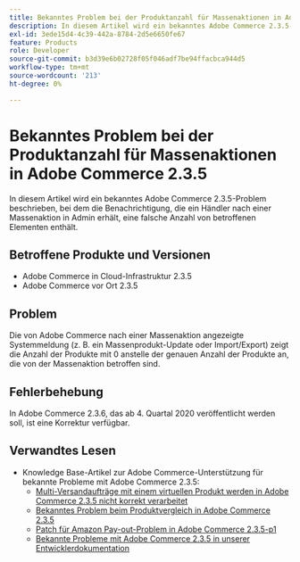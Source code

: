 ```yaml
---
title: Bekanntes Problem bei der Produktanzahl für Massenaktionen in Adobe Commerce 2.3.5
description: In diesem Artikel wird ein bekanntes Adobe Commerce 2.3.5-Problem beschrieben, bei dem die Benachrichtigung, die ein Händler nach einer Massenaktion in Admin erhält, eine falsche Anzahl von betroffenen Elementen enthält.
exl-id: 3ede15d4-4c39-442a-8784-2d5e6650fe67
feature: Products
role: Developer
source-git-commit: b3d39e6b02728f05f046adf7be94ffacbca944d5
workflow-type: tm+mt
source-wordcount: '213'
ht-degree: 0%

---
```


# Bekanntes Problem bei der Produktanzahl für Massenaktionen in Adobe Commerce 2.3.5

In diesem Artikel wird ein bekanntes Adobe Commerce 2.3.5-Problem beschrieben, bei dem die Benachrichtigung, die ein Händler nach einer Massenaktion in Admin erhält, eine falsche Anzahl von betroffenen Elementen enthält.

## Betroffene Produkte und Versionen

* Adobe Commerce in Cloud-Infrastruktur 2.3.5
* Adobe Commerce vor Ort 2.3.5

## Problem

Die von Adobe Commerce nach einer Massenaktion angezeigte Systemmeldung (z. B. ein Massenprodukt-Update oder Import/Export) zeigt die Anzahl der Produkte mit 0 anstelle der genauen Anzahl der Produkte an, die von der Massenaktion betroffen sind.

## Fehlerbehebung

In Adobe Commerce 2.3.6, das ab 4. Quartal 2020 veröffentlicht werden soll, ist eine Korrektur verfügbar.

## Verwandtes Lesen

* Knowledge Base-Artikel zur Adobe Commerce-Unterstützung für bekannte Probleme mit Adobe Commerce 2.3.5:
   * [Multi-Versandaufträge mit einem virtuellen Produkt werden in Adobe Commerce 2.3.5 nicht korrekt verarbeitet](/help/troubleshooting/miscellaneous/magento-2-3-5-known-issue-virtual-product-multi-ship-orders.md)
   * [Bekanntes Problem beim Produktvergleich in Adobe Commerce 2.3.5](/help/troubleshooting/storefront/product-comparison-known-issue-in-magento-2-3-5.md)
   * [Patch für Amazon Pay-out-Problem in Adobe Commerce 2.3.5-p1](/help/troubleshooting/payments/patch-for-amazon-pay-checkout-issue-in-magento-2-3-5-p1.md)
   * [Bekannte Probleme mit Adobe Commerce 2.3.5 in unserer Entwicklerdokumentation](https://commerce-docs.github.io/devdocs-archive/2.3/guides/v2.3/release-notes/release-notes-2-3-5-commerce.html#known-issues)
